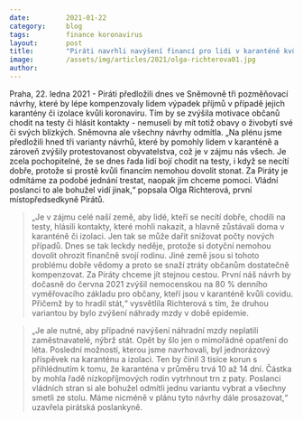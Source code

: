 ```yaml
---
date:         2021-01-22
category:     blog
tags:         finance koronavirus 
layout:       post
title:        "Piráti navrhli navýšení financí pro lidi v karanténě kvůli covidu. Chtějí občany pozitivně motivovat, aby se nebáli chodit na testy"
image:        /assets/img/articles/2021/olga-richterova01.jpg
author:       
---
```





Praha, 22. ledna 2021 - Piráti předložili dnes ve Sněmovně tři pozměňovací návrhy, které by lépe kompenzovaly lidem výpadek příjmů v případě jejich karantény či izolace kvůli koronaviru. Tím by se zvýšila motivace občanů chodit na testy či hlásit kontakty - nemuseli by mít totiž obavy o živobytí své či svých blízkých. Sněmovna ale všechny návrhy odmítla. „Na plénu jsme předložili hned tři varianty návrhů, které by pomohly lidem v karanténě a zároveň zvýšily protestovanost obyvatelstva, což je v zájmu nás všech. Je zcela pochopitelné, že se dnes řada lidí bojí chodit na testy, i když se necítí dobře, protože si prostě kvůli financím nemohou dovolit stonat. Za Piráty je odmítáme za podobé jednání trestat, naopak jim chceme pomoci. Vládní poslanci to ale bohužel vidí jinak,“ popsala Olga Richterová, první místopředsedkyně Pirátů.

> „Je v zájmu celé naší země, aby lidé, kteří se necítí dobře, chodili na testy, hlásili kontakty, které mohli nakazit, a hlavně zůstávali doma v karanténě či izolaci. Jen tak se může dařit snižovat počty nových případů. Dnes se tak leckdy neděje, protože si dotyční nemohou dovolit ohrozit finančně svojí rodinu. Jiné země jsou si tohoto problému dobře vědomy a proto se snaží ztráty občanům dostatečně kompenzovat. Za Piráty chceme jít stejnou cestou. První náš návrh by dočasně do června 2021 zvýšil nemocenskou na  80 % denního vyměřovacího základu pro občany, kteří jsou v karanténě kvůli covidu. Přičemž by to hradil stát,“ vysvětlila Richterová s tím, že druhou variantou by bylo zvýšení náhrady mzdy v době epidemie.

> „Je ale nutné, aby případné navýšení náhradní mzdy neplatili zaměstnavatelé, nýbrž stát. Opět by šlo jen o mimořádné opatření do léta. Poslední možností, kterou jsme navrhovali, byl jednorázový příspěvek na karanténu a izolaci. Ten by činil 3 tisíce korun s přihlédnutím k tomu, že karanténa v průměru trvá 10 až 14 dní. Částka by mohla řadě nízkopříjmových rodin vytrhnout trn z paty. Poslanci vládních stran si ale bohužel odmítli jednu variantu vybrat a všechny smetli ze stolu. Máme nicméně v plánu tyto návrhy dále prosazovat,“ uzavřela pirátská poslankyně. 
